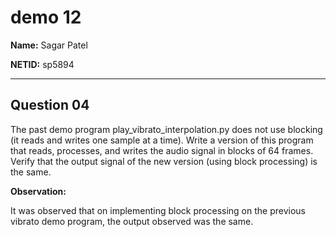 # demo 12

**Name:** Sagar Patel

**NETID:** sp5894

---

## Question 04
The past demo program play_vibrato_interpolation.py does not use blocking (it reads and writes one sample at a time). Write a version of this program that reads, processes, and writes the audio signal in blocks of 64 frames. Verify that the output signal of the new version (using block processing) is the same.

**Observation:**

It was observed that on implementing block processing on the previous vibrato demo program, the output observed was the same.